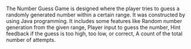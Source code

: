 The Number Guess Game is designed where the player tries to guess a randomly generated number within a certain range. It was constructed by using Java programming. 
It includes some features like Random number generation from the given range, Player input to guess the number, Hint feedback if the guess is too high, too low, or correct, A count of the total number of attempts.
